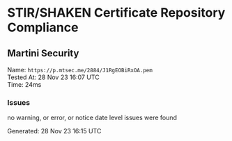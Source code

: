# STIR/SHAKEN Certificate Repository Compliance

## Martini Security

Name: `https://p.mtsec.me/2884/J1RgEOBiRxOA.pem`\
Tested At: 28 Nov 23 16:07 UTC\
Time: 24ms

### Issues

no warning, or error, or notice date level issues were found

Generated: 28 Nov 23 16:15 UTC